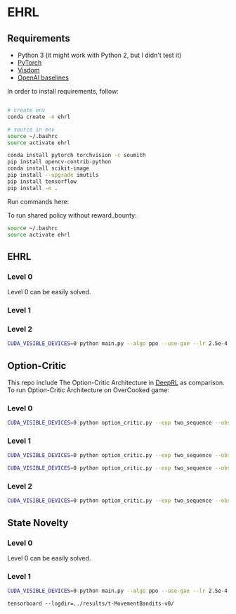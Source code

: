 # EHRL

<!-- ## Update 10/06/2017: added enjoy.py and a link to pretrained models!
## Update 09/27/2017: now supports both Atari and MuJoCo/Roboschool!

This is a PyTorch implementation of
* Advantage Actor Critic (A2C), a synchronous deterministic version of [A3C](https://arxiv.org/pdf/1602.01783v1.pdf)
* Proximal Policy Optimization [PPO](https://arxiv.org/pdf/1707.06347.pdf)
* Scalable trust-region method for deep reinforcement learning using Kronecker-factored approximation [ACKTR](https://arxiv.org/abs/1708.05144)

Also see the OpenAI posts: [A2C/ACKTR](https://blog.openai.com/baselines-acktr-a2c/) and [PPO](https://blog.openai.com/openai-baselines-ppo/) for more information.

This implementation is inspired by the OpenAI baselines for [A2C](https://github.com/openai/baselines/tree/master/baselines/a2c), [ACKTR](https://github.com/openai/baselines/tree/master/baselines/acktr) and [PPO](https://github.com/openai/baselines/tree/master/baselines/ppo1). It uses the same hyper parameters and the model since they were well tuned for Atari games.

Please use this bibtex if you want to cite this repository in your publications:

    @misc{pytorchrl,
      author = {Kostrikov, Ilya},
      title = {PyTorch Implementations of Reinforcement Learning Algorithms},
      year = {2018},
      publisher = {GitHub},
      journal = {GitHub repository},
      howpublished = {\url{https://github.com/ikostrikov/pytorch-a2c-ppo-acktr}},
    }

## Supported (and tested) environments (via [OpenAI Gym](https://gym.openai.com))
* [Atari Learning Environment](https://github.com/mgbellemare/Arcade-Learning-Environment)
* [MuJoCo](http://mujoco.org)
* [PyBullet](http://pybullet.org) (including Racecar, Minitaur and Kuka)
* [DeepMind Control Suite](https://github.com/deepmind/dm_control) (via [dm_control2gym](https://github.com/martinseilair/dm_control2gym))

I highly recommend PyBullet as a free open source alternative to MuJoCo for continuous control tasks.

All environments are operated using exactly the same Gym interface. See their documentations for a comprehensive list.

To use the DeepMind Control Suite environments, set the flag `--env-name dm.<domain_name>.<task_name>`, where `domain_name` and `task_name` are the name of a domain (e.g. `hopper`) and a task within that domain (e.g. `stand`) from the DeepMind Control Suite. Refer to their repo and their [tech report](https://arxiv.org/abs/1801.00690) for a full list of available domains and tasks. Other than setting the task, the API for interacting with the environment is exactly the same as for all the Gym environments thanks to [dm_control2gym](https://github.com/martinseilair/dm_control2gym). -->

## Requirements

* Python 3 (it might work with Python 2, but I didn't test it)
* [PyTorch](http://pytorch.org/)
* [Visdom](https://github.com/facebookresearch/visdom)
* [OpenAI baselines](https://github.com/openai/baselines)

In order to install requirements, follow:

```bash

# create env
conda create -n ehrl

# source in env
source ~/.bashrc
source activate ehrl

conda install pytorch torchvision -c soumith
pip install opencv-contrib-python
conda install scikit-image
pip install --upgrade imutils
pip install tensorflow
pip install -e .
```

Run commands here:

To run shared policy without reward_bounty:
```bash
source ~/.bashrc
source activate ehrl
```

## EHRL

### Level 0

Level 0 can be easily solved.

### Level 1

### Level 2

```bash
CUDA_VISIBLE_DEVICES=0 python main.py --algo ppo --use-gae --lr 2.5e-4 --clip-param 0.1 --value-loss-coef 1 --num-processes 8 --actor-critic-mini-batch-size 256 --actor-critic-epoch 4 --exp two_sequence --obs-type 'image' --env-name "OverCooked" --reward-level 2 --setup-goal random --num-hierarchy 3 --num-subpolicy 5 5 --hierarchy-interval 4 12 --num-steps 128 128 128 --reward-bounty 1 --bounty-type diversity --distance mass_center --transition-model-mini-batch-size 64 64 --train-mode together --encourage-ac-connection none --clip-reward-bounty --clip-reward-bounty-active-function linear --log-behavior-interval 5 --aux r_0
```

## Option-Critic
This repo include The Option-Critic Architecture in [DeepRL](https://github.com/ShangtongZhang/DeepRL) as comparison. To run Option-Critic Architecture on OverCooked game:

### Level 0

```bash
CUDA_VISIBLE_DEVICES=0 python option_critic.py --exp two_sequence --obs-type 'image' --env-name "OverCooked" --reward-level 0 --setup-goal any --log-behavior-interval 5 --aux r_0
```

### Level 1

```bash
CUDA_VISIBLE_DEVICES=0 python option_critic.py --exp two_sequence --obs-type 'image' --env-name "OverCooked" --reward-level 1 --setup-goal any --log-behavior-interval 5 --aux r_0
```

```bash
CUDA_VISIBLE_DEVICES=0 python option_critic.py --exp two_sequence --obs-type 'image' --env-name "OverCooked" --reward-level 1 --setup-goal random --log-behavior-interval 5 --aux r_0
```

### Level 2

```bash
CUDA_VISIBLE_DEVICES=0 python option_critic.py --exp two_sequence --obs-type 'image' --env-name "OverCooked" --reward-level 2 --setup-goal random --log-behavior-interval 5 --aux r_0
```

## State Novelty

### Level 0

Level 0 can be easily solved.

### Level 1

```bash
CUDA_VISIBLE_DEVICES=0 python main.py --algo ppo --use-gae --lr 2.5e-4 --clip-param 0.1 --value-loss-coef 1 --num-processes 8 --actor-critic-mini-batch-size 256 --actor-critic-epoch 4 --exp two_sequence --obs-type 'image' --env-name "OverCooked" --reward-level 1 --setup-goal any --num-hierarchy 2 --num-subpolicy 5 --hierarchy-interval 4 --num-steps 128 128 --reward-bounty 1 --bounty-type state_novelty --distance l1 --transition-model-mini-batch-size 64 --train-mode together --encourage-ac-connection none --clip-reward-bounty --clip-reward-bounty-active-function linear --log-behavior-interval 5 --aux r_0
```

```base
tensorboard --logdir=../results/t-MovementBandits-v0/
```

